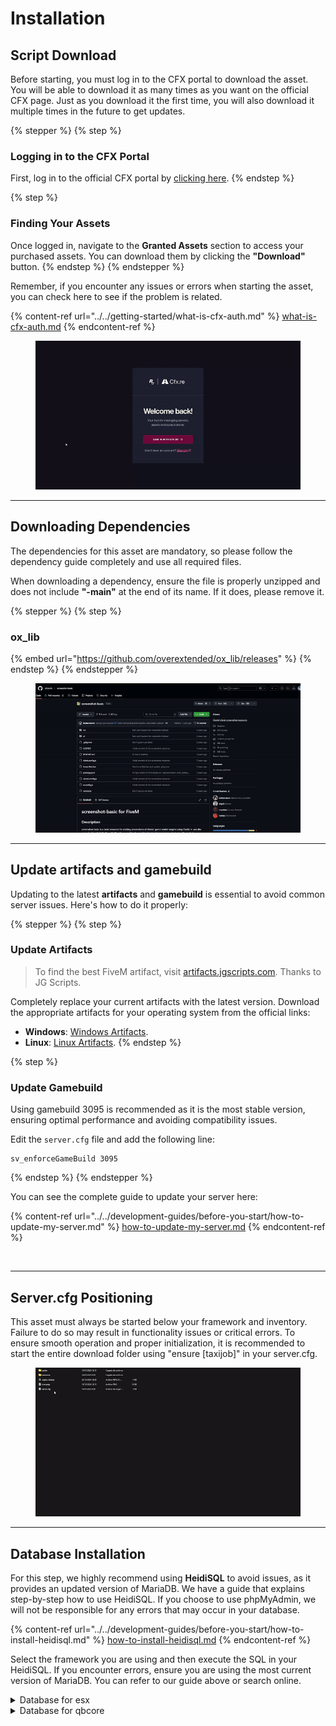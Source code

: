 # Installation

## Script Download

Before starting, you must log in to the CFX portal to download the asset. You will be able to download it as many times as you want on the official CFX page. Just as you download it the first time, you will also download it multiple times in the future to get updates.

{% stepper %}
{% step %}
### Logging in to the CFX Portal

First, log in to the official CFX portal by [clicking here](https://portal.cfx.re/assets/granted-assets).
{% endstep %}

{% step %}
### Finding Your Assets

Once logged in, navigate to the **Granted Assets** section to access your purchased assets. You can download them by clicking the **"Download"** button.
{% endstep %}
{% endstepper %}

Remember, if you encounter any issues or errors when starting the asset, you can check here to see if the problem is related.

{% content-ref url="../../getting-started/what-is-cfx-auth.md" %}
[what-is-cfx-auth.md](../../getting-started/what-is-cfx-auth.md)
{% endcontent-ref %}

<div data-full-width="false"><figure><img src="../../.gitbook/assets/ezgif-5-f03822751d.gif" alt=""><figcaption></figcaption></figure></div>

***

## Downloading Dependencies

The dependencies for this asset are mandatory, so please follow the dependency guide completely and use all required files.

When downloading a dependency, ensure the file is properly unzipped and does not include **"-main"** at the end of its name. If it does, please remove it.

{% stepper %}
{% step %}
### ox\_lib

{% embed url="https://github.com/overextended/ox_lib/releases" %}
{% endstep %}
{% endstepper %}

<figure><img src="../../.gitbook/assets/ezgif-5-ee6f842765 (1).gif" alt=""><figcaption></figcaption></figure>

***

## Update artifacts and gamebuild

Updating to the latest **artifacts** and **gamebuild** is essential to avoid common server issues. Here's how to do it properly:

{% stepper %}
{% step %}
### Update Artifacts

> To find the best FiveM artifact, visit [artifacts.jgscripts.com](https://artifacts.jgscripts.com). Thanks to JG Scripts.

Completely replace your current artifacts with the latest version. Download the appropriate artifacts for your operating system from the official links:

* **Windows**: [Windows Artifacts](https://runtime.fivem.net/artifacts/fivem/build_server_windows/master/).
* **Linux**: [Linux Artifacts](https://runtime.fivem.net/artifacts/fivem/build_proot_linux/master/).
{% endstep %}

{% step %}
### Update Gamebuild

Using gamebuild 3095 is recommended as it is the most stable version, ensuring optimal performance and avoiding compatibility issues.

Edit the `server.cfg` file and add the following line:

```plaintext
sv_enforceGameBuild 3095
```
{% endstep %}
{% endstepper %}

You can see the complete guide to update your server here:

{% content-ref url="../../development-guides/before-you-start/how-to-update-my-server.md" %}
[how-to-update-my-server.md](../../development-guides/before-you-start/how-to-update-my-server.md)
{% endcontent-ref %}

<figure><img src="../../.gitbook/assets/ezgif-2-2221374386.gif" alt=""><figcaption></figcaption></figure>

***

## Server.cfg Positioning

This asset must always be started below your framework and inventory. Failure to do so may result in functionality issues or critical errors. To ensure smooth operation and proper initialization, it is recommended to start the entire download folder using "ensure \[taxijob]" in your server.cfg.

<figure><img src="../../.gitbook/assets/ezgif-7-18d691812a.gif" alt=""><figcaption></figcaption></figure>

***

## **Database Installation**

For this step, we highly recommend using **HeidiSQL** to avoid issues, as it provides an updated version of MariaDB. We have a guide that explains step-by-step how to use HeidiSQL. If you choose to use phpMyAdmin, we will not be responsible for any errors that may occur in your database.

{% content-ref url="../../development-guides/before-you-start/how-to-install-heidisql.md" %}
[how-to-install-heidisql.md](../../development-guides/before-you-start/how-to-install-heidisql.md)
{% endcontent-ref %}

Select the framework you are using and then execute the SQL in your HeidiSQL. If you encounter errors, ensure you are using the most current version of MariaDB. You can refer to our guide above or search online.

<details>

<summary>Database for esx</summary>

```sql
INSERT INTO `jobs` (name, label) VALUES
    ('bus_driver','Bus Driver')
;

INSERT INTO `job_grades` (job_name, grade, name, label, salary, skin_male, skin_female) VALUES
    ('bus_driver',0,'novice','Novice',10,'{}','{}')
;

CREATE TABLE IF NOT EXISTS `qs_busdriverjob` (
    `identifier` VARCHAR(46) NOT NULL COLLATE 'utf8mb4_general_ci',
    `level` INT(10) UNSIGNED NOT NULL DEFAULT '1',
    `experience` INT(10) UNSIGNED NOT NULL DEFAULT '0',
    `total_experience` INT(10) UNSIGNED NOT NULL DEFAULT '0',
    `total_earnings` INT(10) UNSIGNED NOT NULL DEFAULT '0',
    `season_experience` INT(10) UNSIGNED NOT NULL DEFAULT '0',
    `season_earnings` INT(10) UNSIGNED NOT NULL DEFAULT '0',
    `daily_experience` INT(10) UNSIGNED NOT NULL DEFAULT '0',
    `daily_earnings` INT(10) UNSIGNED NOT NULL DEFAULT '0',
    PRIMARY KEY (`identifier`) USING BTREE
)
;


CREATE TABLE IF NOT EXISTS `qs_busdriverjob_resets` (
    `identifier` VARCHAR(46) NOT NULL COLLATE 'utf8mb4_general_ci',
    `last_daily_reset` DATETIME NOT NULL DEFAULT CURRENT_TIMESTAMP,
    `last_season_reset` DATETIME NOT NULL DEFAULT CURRENT_TIMESTAMP,
    PRIMARY KEY (`identifier`) USING BTREE
)
;

CREATE TABLE IF NOT EXISTS `qs_busdriverjob_rewards` (
    id INT AUTO_INCREMENT PRIMARY KEY,
    identifier VARCHAR(255) NOT NULL,
    reward_type VARCHAR(50) NOT NULL,
    reward_amount INT NOT NULL
)
;

CREATE TABLE IF NOT EXISTS `qs_busdriverjob_leaderboard_winners` (
    id INT AUTO_INCREMENT PRIMARY KEY,
    position INT NOT NULL,
    identifier VARCHAR(255) NOT NULL,
    reward_amount INT NOT NULL,
    reward_type VARCHAR(10) NOT NULL,
    UNIQUE KEY (position, reward_type)
)
;
```

</details>

<details>

<summary>Database for qbcore</summary>

```sql
CREATE TABLE IF NOT EXISTS `qs_busdriverjob` (
    `identifier` VARCHAR(46) NOT NULL COLLATE 'utf8mb4_general_ci',
    `level` INT(10) UNSIGNED NOT NULL DEFAULT '1',
    `experience` INT(10) UNSIGNED NOT NULL DEFAULT '0',
    `total_experience` INT(10) UNSIGNED NOT NULL DEFAULT '0',
    `total_earnings` INT(10) UNSIGNED NOT NULL DEFAULT '0',
    `season_experience` INT(10) UNSIGNED NOT NULL DEFAULT '0',
    `season_earnings` INT(10) UNSIGNED NOT NULL DEFAULT '0',
    `daily_experience` INT(10) UNSIGNED NOT NULL DEFAULT '0',
    `daily_earnings` INT(10) UNSIGNED NOT NULL DEFAULT '0',
    PRIMARY KEY (`identifier`) USING BTREE
)
;

CREATE TABLE IF NOT EXISTS `qs_busdriverjob_resets` (
    `identifier` VARCHAR(46) NOT NULL COLLATE 'utf8mb4_general_ci',
    `last_daily_reset` DATETIME NOT NULL DEFAULT CURRENT_TIMESTAMP,
    `last_season_reset` DATETIME NOT NULL DEFAULT CURRENT_TIMESTAMP,
    PRIMARY KEY (`identifier`) USING BTREE
)
;

CREATE TABLE IF NOT EXISTS `qs_busdriverjob_rewards` (
    id INT AUTO_INCREMENT PRIMARY KEY,
    identifier VARCHAR(255) NOT NULL,
    reward_type VARCHAR(50) NOT NULL,
    reward_amount INT NOT NULL
)
;

CREATE TABLE IF NOT EXISTS `qs_busdriverjob_leaderboard_winners` (
    id INT AUTO_INCREMENT PRIMARY KEY,
    position INT NOT NULL,
    identifier VARCHAR(255) NOT NULL,
    reward_amount INT NOT NULL,
    reward_type VARCHAR(10) NOT NULL,
    UNIQUE KEY (position, reward_type)
)
;
```

</details>

<figure><img src="../../.gitbook/assets/ezgif-7-08fed20fdc (1).gif" alt=""><figcaption></figcaption></figure>

